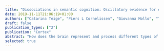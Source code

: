 ```yaml
---
title: "Dissociations in semantic cognition: Oscillatory evidence for opposing effects of semantic control and type of semantic relation in anterior and posterior temporal cortex"
date: 2019-11-11T21:06:19+01:00
authors: ["Catarina Teige", "Piers L Cornelissen", "Giovanna Mollo", "Tirso Rene del Jesus Gonzalez Alam", "Kristofor McCarty", "Jonathan Smallwood", "Elizabeth Jefferies"]
draft: false
publication_types: ["2"]
publication: "Cortex"
abstract: "How does the brain represent and process different types of knowledge? The Dual Hub account postulates that anterior temporal lobes (ATL) support taxonomic relationships based on shared physical features (mole – cat), while temporoparietal regions, including posterior middle temporal gyrus (pMTG), support thematic associations (mole – earth). Conversely, the Controlled Semantic Cognition account proposes that ATL supports both aspects of knowledge, while left pMTG contributes to controlled retrieval. This study used magnetoencephalography to test these contrasting predictions of functional dissociations within the temporal lobe. ATL and pMTG responded more strongly to taxonomic and thematic trials respectively, matched for behavioural performance, in line with predictions of the Dual Hub account. In addition, ATL showed a greater response to strong than weak thematic associations, while pMTG showed the opposite pattern, supporting a key prediction of the Controlled Semantic Cognition account. ATL showed a stronger response for word pairs that were more semantically coherent, either because they shared physical features (in taxonomic trials) or a strong thematic association. These effects largely coincided in time and frequency (although an early oscillatory response in ATL was specific to taxonomic trials). In contrast, pMTG showed non-overlapping effects of semantic control demands and thematic judgements: this site showed a larger oscillatory response to weak associations, when ongoing retrieval needed to be shaped to suit the task demands, and also a larger response to thematic judgements contrasted with taxonomic trials (which was reduced but not eliminated when the thematic trials were easier). Consequently, time-sensitive neuroimaging supports a complex pattern of functional dissociations within the left temporal lobe, which reflects both coherence versus control and distinctive oscillatory responses for taxonomic overlap (in ATL) and thematic relations (in pMTG)."
selected: true
---
```

